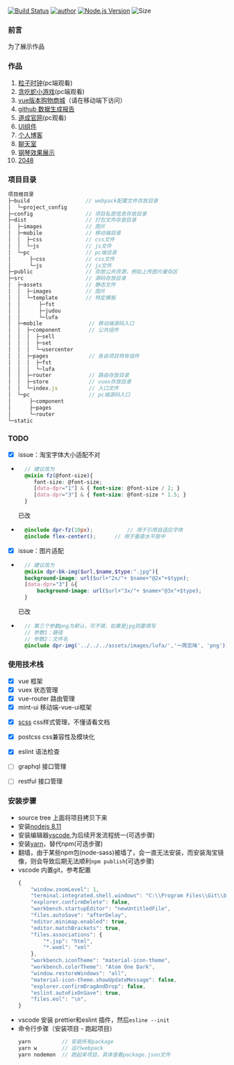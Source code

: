 
[![Build Status](https://travis-ci.org/pengliheng/vueShop.svg?branch=master)](https://travis-ci.org/pengliheng/vueShop)
[![author](https://img.shields.io/badge/author-peng-blue.svg)](https://www.penlh.com)
[![Node.js Version](https://img.shields.io/badge/node.js-9.2.0-blue.svg)](http://nodejs.org/download)
![Size](https://github-size-badge.herokuapp.com/pengliheng/vueShop.svg)

### 前言
为了展示作品

### 作品
1. [粒子时钟](https://work.pipk.top/clock)(pc端观看)
2. [贪吃蛇小游戏](https://work.pipk.top/snake)(pc端观看)
3. [vue版本购物商城](https://work.pipk.top)（请在移动端下访问）
4. [github 数据生成报告](https://github.com/pengliheng/github-report)
4. [道成官网](https://work.pipk.top/daocheng)(pc观看)
5. [UI组件](https://github.com/pengliheng/component)
6. [个人博客](https://pipk.top)
7. [聊天室](https://chat.pipk.top)
8. [钢琴效果展示](https://work.pipk.top/music)
9. [2048](https://work.pipk.top/2048)



### 项目目录
```js
项目根目录
├─build                  // webpack配置文件存放目录
│  └─project_config
├─config                 // 项目私密信息存放目录
├─dist                   // 打包文件存放目录
│  ├─images              // 图片
│  ├─mobile              // 移动端目录
│  │  ├─css              // css文件
│  │  └─js               // js文件
│  └─pc                  // pc端目录
│      ├─css             // css文件
│      └─js              // js文件
├─public                 // 存放公共资源，例如上传图片缓存区
├─src                    // 源码存放目录
│  ├─assets              // 静态文件
│  │  ├─images           // 图片
│  │  └─template         // 特定模板
│  │      ├─fst
│  │      ├─judou
│  │      └─lufa
│  ├─mobile               // 移动端源码入口
│  │  ├─component         // 公共组件
│  │  │  ├─sell
│  │  │  ├─set
│  │  │  └─usercenter
│  │  ├─pages             // 各自项目特有组件
│  │  │  ├─fst
│  │  │  └─lufa
│  │  ├─router            // 路由存放目录
│  │  ├─store             // vuex存放目录
│  │  └─index.js          // 入口文件
│  └─pc                   // pc端源码入口
│      ├─component
│      ├─pages
│      └─router
└─static
```

### TODO
- [x] issue：淘宝字体大小适配不对
- ```scss
    // 建议改为
    @mixin fz(@font-size){ 
       font-size: @font-size; 
       [data-dpr="1"] & { font-size: @font-size / 2; } 
       [data-dpr="3"] & { font-size: @font-size * 1.5; } 
    }
    ```
    已改
- ```scss
    @include dpr-fz(10px);           // 用于引用自适应字体
    @include flex-center();      // 用于垂直水平居中
    ```

- [x] issue：图片适配
- ```scss
    // 建议改为
    @mixin dpr-bk-img($url,$name,$type:".jpg"){
    background-image: url($url+"2x/"+ $name+"@2x"+$type);
    [data-dpr="3"] &{
        background-image: url($url+"3x/"+ $name+"@3x"+$type);
    }   
  ```
  已改
- ```scss
    // 第三个参数png为默认，可不填，如果是jpg则要填写
    // 参数1：路径
    // 参数2：文件名
	@include dpr-img('../../../assets/images/lufa/','一周恋味', 'png');

    ```



### 使用技术栈
- [x] vue          框架
- [x] vuex         状态管理
- [x] vue-router   路由管理
- [x] mint-ui      移动端-vue-ui框架
<!-- - [x] vue-awesome-swiper   轮播图 -->
- [x] [scss](http://sass.bootcss.com/docs/sass-reference/#yun-suan) css样式管理，不懂请看文档
- [x] postcss      css兼容性及模块化
- [x] eslint       语法检查
- [ ] graphql      接口管理
- [ ] restful      接口管理


### 安装步骤
- source tree 上面将项目拷贝下来
- 安装[nodejs 8.11](https://nodejs.org/en/)
- 安装编辑器[vscode](https://code.visualstudio.com/),为后续开发流程统一(可选步骤)
- 安装[yarn](https://yarnpkg.com/zh-Hans/docs/install)，替代npm(可选步骤)
- 翻墙，由于某些npm包(node-sass)被墙了，会一直无法安装，而安装淘宝镜像，则会导致后期无法顺利`npm publish`(可选步骤)
- vscode 内置git，参考配置
    ```js
    {
        "window.zoomLevel": 1,
        "terminal.integrated.shell.windows": "C:\\Program Files\\Git\\bin\\bash.exe",  // 你的git文件地址
        "explorer.confirmDelete": false,
        "workbench.startupEditor": "newUntitledFile",
        "files.autoSave": "afterDelay",
        "editor.minimap.enabled": true,
        "editor.matchBrackets": true,
        "files.associations": {
            "*.jsp": "html",
            "*.wxml": "xml"
        },
        "workbench.iconTheme": "material-icon-theme",
        "workbench.colorTheme": "Atom One Dark",
        "window.restoreWindows": "all",
        "material-icon-theme.showUpdateMessage": false,
        "explorer.confirmDragAndDrop": false,
        "eslint.autoFixOnSave": true,
        "files.eol": "\n",
    }
    ```
- vscode 安装 prettier和eslint 插件，然后`esline --init`
- 命令行步骤（安装项目 - 跑起项目）
    ```js
    yarn          // 安装所有package
    yarn w        // 运行webpack
    yarn nodemon  // 跑起来项目，具体查看package.json文件
    ```